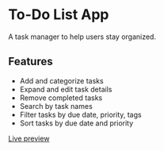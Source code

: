 # To-Do List App
A task manager to help users stay organized.

## Features
- Add and categorize tasks
- Expand and edit task details
- Remove completed tasks
- Search by task names
- Filter tasks by due date, priority, tags
- Sort tasks by due date and priority

[Live preview](https://erin-yl.github.io/todo-list/)